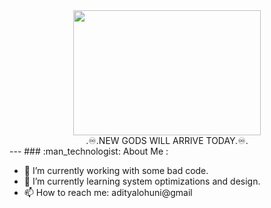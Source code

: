 <div id="header" align="center">
  <img src="https://media.newyorker.com/photos/5c756f11d87bdc59781935e0/master/w_2560%2Cc_limit/170403-mukherjee-hero.gif" width="300" height="200"/>
</div>

<div id="header" align="center">
<img src="https://komarev.com/ghpvc/?username=snowleopard17&style=flat-square&color=blue" alt=""/>
</div>
<div id="header" align="center">
.♾️.NEW GODS WILL ARRIVE TODAY.♾️.
</div>
---
### :man_technologist: About Me :

- 🔭 I’m currently working with some bad code.
- 🌱 I’m currently learning system optimizations and design.
- 📫 How to reach me: adityalohuni@gmail
